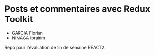 # Posts et commentaires avec Redux Toolkit

- GARCIA Florian
- NIMAGA Ibrahim

Repo pour l'évaluation de fin de semaine REACT2.
